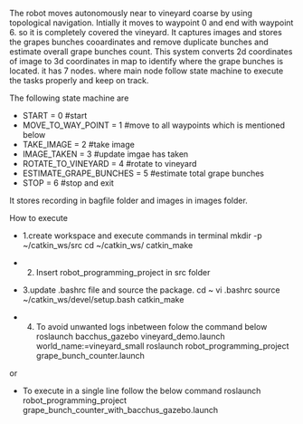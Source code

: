 The robot moves autonomously near to vineyard coarse by using topological navigation. Intially it moves to waypoint 0 and end with waypoint 6.
so it is completely covered the vineyard. It captures images and stores the grapes bunches cooardinates and remove duplicate bunches and estimate
overall grape bunches count. This system converts 2d coordinates of image to 3d coordinates in map to identify where the grape bunches is located.
it has 7 nodes. where main node follow state machine to execute the tasks properly and keep on track.

The following state machine are

- START = 0 #start 
- MOVE_TO_WAY_POINT = 1 #move to all waypoints which is mentioned below
- TAKE_IMAGE = 2 #take image
- IMAGE_TAKEN = 3 #update imgae has taken
- ROTATE_TO_VINEYARD = 4 #rotate to vineyard
- ESTIMATE_GRAPE_BUNCHES = 5 #estimate total grape bunches
- STOP = 6 #stop and exit

It stores recording in bagfile folder and images in images folder.

How to execute
- 1.create workspace and execute commands in terminal
mkdir -p ~/catkin_ws/src
cd ~/catkin_ws/
catkin_make

- 2. Insert robot_programming_project in src folder

- 3.update .bashrc file and source the package.
cd ~
vi .bashrc
source ~/catkin_ws/devel/setup.bash
catkin_make

- 4. To avoid unwanted logs inbetween folow the command below
roslaunch bacchus_gazebo vineyard_demo.launch world_name:=vineyard_small
roslaunch robot_programming_project grape_bunch_counter.launch

or
- To execute in a single line follow the below command
roslaunch robot_programming_project grape_bunch_counter_with_bacchus_gazebo.launch


